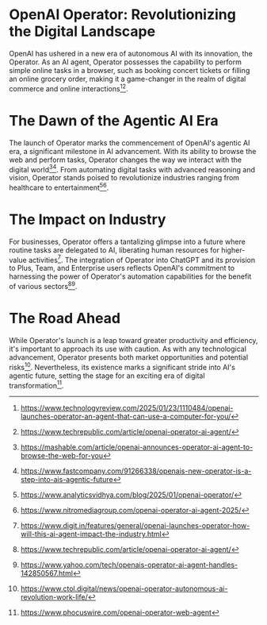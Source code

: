 # OpenAI Operator: Revolutionizing the Digital Landscape

OpenAI has ushered in a new era of autonomous AI with its innovation, the Operator. As an AI agent, Operator possesses the capability to perform simple online tasks in a browser, such as booking concert tickets or filling an online grocery order, making it a game-changer in the realm of digital commerce and online interactions[^1^][^2^].

# The Dawn of the Agentic AI Era

The launch of Operator marks the commencement of OpenAI's agentic AI era, a significant milestone in AI advancement. With its ability to browse the web and perform tasks, Operator changes the way we interact with the digital world[^3^][^4^]. From automating digital tasks with advanced reasoning and vision, Operator stands poised to revolutionize industries ranging from healthcare to entertainment[^5^][^6^].

# The Impact on Industry

For businesses, Operator offers a tantalizing glimpse into a future where routine tasks are delegated to AI, liberating human resources for higher-value activities[^7^]. The integration of Operator into ChatGPT and its provision to Plus, Team, and Enterprise users reflects OpenAI's commitment to harnessing the power of Operator's automation capabilities for the benefit of various sectors[^2^][^8^].

# The Road Ahead

While Operator's launch is a leap toward greater productivity and efficiency, it's important to approach its use with caution. As with any technological advancement, Operator presents both market opportunities and potential risks[^9^]. Nevertheless, its existence marks a significant stride into AI's agentic future, setting the stage for an exciting era of digital transformation[^10^].

[^1^]: https://www.technologyreview.com/2025/01/23/1110484/openai-launches-operator-an-agent-that-can-use-a-computer-for-you/
[^2^]: https://www.techrepublic.com/article/openai-operator-ai-agent/
[^3^]: https://mashable.com/article/openai-announces-operator-ai-agent-to-browse-the-web-for-you
[^4^]: https://www.fastcompany.com/91266338/openais-new-operator-is-a-step-into-ais-agentic-future
[^5^]: https://www.analyticsvidhya.com/blog/2025/01/openai-operator/
[^6^]: https://www.nitromediagroup.com/openai-operator-ai-agent-2025/
[^7^]: https://www.digit.in/features/general/openai-launches-operator-how-will-this-ai-agent-impact-the-industry.html
[^8^]: https://www.yahoo.com/tech/openais-operator-ai-agent-handles-142850567.html
[^9^]: https://www.ctol.digital/news/openai-operator-autonomous-ai-revolution-work-life/
[^10^]: https://www.phocuswire.com/openai-operator-web-agent